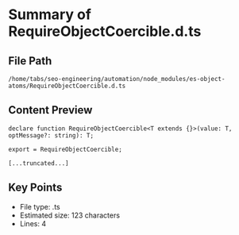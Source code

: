 # Summary of RequireObjectCoercible.d.ts
  
## File Path
`/home/tabs/seo-engineering/automation/node_modules/es-object-atoms/RequireObjectCoercible.d.ts`

## Content Preview
```
declare function RequireObjectCoercible<T extends {}>(value: T, optMessage?: string): T;

export = RequireObjectCoercible;

[...truncated...]
```

## Key Points
- File type: .ts
- Estimated size: 123 characters
- Lines: 4
